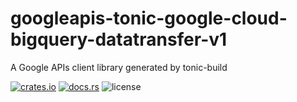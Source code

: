 # googleapis-tonic-google-cloud-bigquery-datatransfer-v1

A Google APIs client library generated by tonic-build

[![crates.io](https://img.shields.io/crates/v/googleapis-tonic-google-cloud-bigquery-datatransfer-v1)](https://crates.io/crates/googleapis-tonic-google-cloud-bigquery-datatransfer-v1)
[![docs.rs](https://img.shields.io/docsrs/googleapis-tonic-google-cloud-bigquery-datatransfer-v1)](https://docs.rs/googleapis-tonic-google-cloud-bigquery-datatransfer-v1)
![license](https://img.shields.io/crates/l/googleapis-tonic-google-cloud-bigquery-datatransfer-v1)
